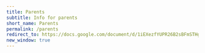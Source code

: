 ```yaml
---
title: Parents
subtitle: Info for parents
short_name: Parents
permalink: /parents
redirect_to: https://docs.google.com/document/d/1iEXezfYUPR26B2sBFmSTHgePhghO5UqbVRlkVkiQjfc/edit#
new_window: true
---
```


